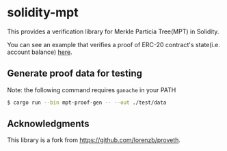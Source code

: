 # solidity-mpt

This provides a verification library for Merkle Particia Tree(MPT) in Solidity.

You can see an example that verifies a proof of ERC-20 contract's state(i.e. account balance) [here](./test/MPTProof.t.sol).

## Generate proof data for testing

Note: the following command requires `ganache` in your PATH

```sh
$ cargo run --bin mpt-proof-gen -- --out ./test/data
```

## Acknowledgments

This library is a fork from https://github.com/lorenzb/proveth.
